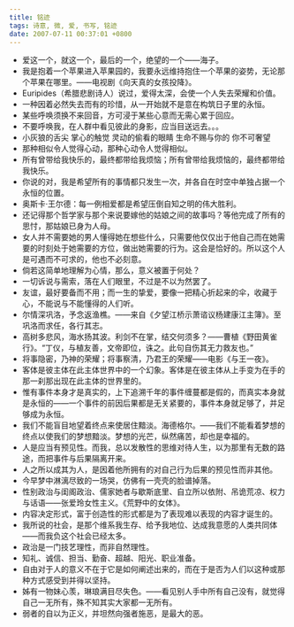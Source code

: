 ```yaml
---
title: 铭迹
tags: 诗意, 微, 爱, 书写, 铭迹
date: 2007-07-11 00:37:01 +0800
---
```


* 爱这一个，就这一个，最后的一个，绝望的一个——海子。
* 我是抱着一个苹果进入苹果园的，我要永远维持抱住一个苹果的姿势，无论那个苹果在哪里。——电视剧《向天真的女孩投降》。
* Euripides（希腊悲剧诗人）说过，爱得太深，会使一个人失去荣耀和价值。
* 一种因着必然失去而有的珍惜，从一开始就不是意在构筑日子里的永恒。 
* 某些呼唤须换不来回音，方可浸于某些心意而无需心累于回应。
* 不要呼唤我，在人群中看见彼此的身影，应当目送远去。。。
* 小灰狼的舌尖 掌心的触觉 灵动的偷看的眼睛 生命不赐与你的 你不可奢望 
* 那种相似令人觉得心动，那种心动令人觉得相似。
* 所有曾带给我快乐的，最终都带给我烦恼；所有曾带给我烦恼的，最终都带给我快乐。
* 你说的对，我是希望所有的事情都只发生一次，并各自在时空中单独占据一个永恒的位置。 
* 奥斯卡·王尔德：每一例相爱都是希望压倒自知之明的伟大胜利。
* 还记得那个哲学家与那个来说要嫁他的姑娘之间的故事吗？等他完成了所有的思忖，那姑娘已身为人母。
* 女人并不需要她的男人懂得她在想些什么，只需要他仅仅出于他自己而在她需要的时刻处于她需要的方位，做出她需要的行为。这会是恰好的。所以这个人是可遇而不可求的，他也不必刻意。 
* 倘若这简单地理解为心情，那么，意义被置于何处？
* 一切诉说与需索，落在人们眼里，不过是不以为然罢了。
* 友谊，最好要备而不用；而一生的挚爱，要像一把精心折起来的伞，收藏于心，不能说与不能懂得的人们听。
* 尔情深巩洛，予念返渔樵。——来自《夕望江桥示萧谘议杨建康江主簿》。至巩洛而求任，各行其志。
* 高树多悲风，海水扬其波。利剑不在掌，结交何须多？——曹植《野田黄雀行》。“丁仪，与植友善，文帝即位，诛之。此句自伤其无力救友也。” 
* 将事隐密，乃神的荣耀；将事察清，乃君王的荣耀——电影《与王一夜》。
* 客体是彼主体在此主体世界中的一个幻象。客体是在彼主体从上手变为在手的那一刹那出现在此主体的世界里的。
* 惟有事件本身才是真实的，上下追溯千年的事件缠蔓都是假的，而真实本身就是永恒的——一个事件的前因后果都是无关紧要的，事件本身就足够了，并足够成为永恒。
* 我们不能盲目地望着终点来使居住黯淡。海德格尔。——我们不能看着梦想的终点以使我们的梦想黯淡。梦想的光芒，纵然痛苦，却也是幸福的。
* 人是应当有预见性。而我，总以发散性的思维对待人生，以为那里有无数的路途，而把事件与后果隔离开来。
* 人之所以成其为人，是因着他所拥有的对自己行为后果的预见性而非其他。 
* 今早梦中淋漓尽致的一场哭，仿佛有一壳壳的脸谱掉落。
* 性别政治与闺阁政治、儒家她者与歇斯底里、自立所以依附、吊诡荒凉、权力与话语——张爱玲女性主义。《荒野中的女体》。
* 内容决定形式，富于创造性的形式都是为了表现难以表现的内容才诞生的。
* 我所说的社会，是那个维系我生存、给予我地位、达成我意愿的人类共同体——而我负这个社会已经太多。
* 政治是一门技艺理性，而非自然理性。
* 知礼、诚信、担当、勤奋、超越、阳光、职业准备。
* 自由对于人的意义不在于它是如何阐述出来的，而在于是否为人们以这种或那种方式感受到并得以坚持。
* 姊有一物妹心羡，琳琅满目尽失色。——看见别人手中所有自己没有，就觉得自己一无所有，殊不知其实大家都一无所有。
* 弱者的自以为正义，并坦然向强者施恶，是最大的恶。
